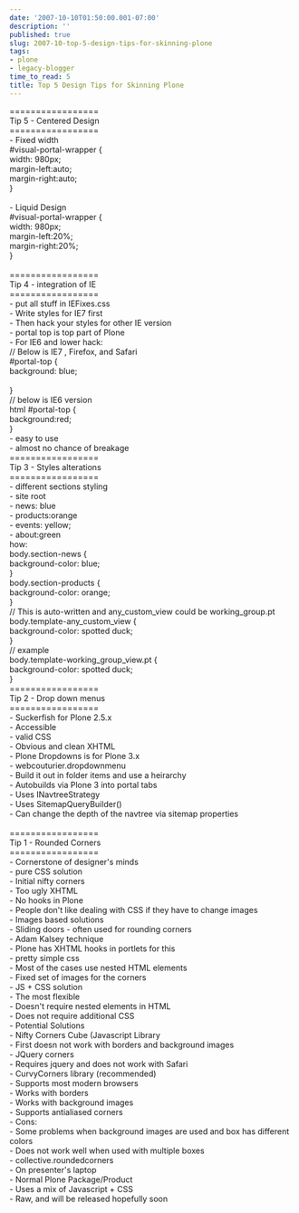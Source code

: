 ```yaml
---
date: '2007-10-10T01:50:00.001-07:00'
description: ''
published: true
slug: 2007-10-top-5-design-tips-for-skinning-plone
tags:
- plone
- legacy-blogger
time_to_read: 5
title: Top 5 Design Tips for Skinning Plone
---
```


=================<br />Tip 5 - Centered Design<br />=================<br />- Fixed width<br />#visual-portal-wrapper {<br />width: 980px;<br />margin-left:auto;<br />margin-right:auto;<br />}<br /><br />- Liquid Design<br />#visual-portal-wrapper {<br />width: 980px;<br />margin-left:20%;<br />margin-right:20%;<br />}<br /><br />=================<br />Tip 4 -  integration of IE<br />=================<br />- put all stuff in IEFixes.css<br />- Write styles for IE7 first<br />- Then hack your styles for other IE version<br />- portal top is top part of Plone<br />- For IE6 and lower hack:<br />// Below is IE7 , Firefox, and Safari<br />#portal-top {<br />background: blue;<br /><br />}<br />// below is IE6 version<br />html #portal-top {<br />background:red;<br />}<br />- easy to use<br />- almost no chance of breakage<br />=================<br />Tip 3 - Styles alterations<br />=================<br />- different sections styling<br />- site root<br />  - news: blue<br />  - products:orange<br />  - events: yellow;<br />  - about:green<br />how:<br />body.section-news {<br />background-color: blue;<br />}<br />body.section-products {<br />background-color: orange;<br />}<br />// This is auto-written and any_custom_view could be working_group.pt<br />body.template-any_custom_view {<br />background-color: spotted duck;<br />}<br />// example<br />body.template-working_group_view.pt {<br />background-color: spotted duck;<br />}<br />=================<br />Tip 2 - Drop down menus<br />=================<br />- Suckerfish for Plone 2.5.x<br />  - Accessible<br />  - valid CSS<br />  - Obvious and clean XHTML<br />- Plone Dropdowns is for Plone 3.x<br />  - webcouturier.dropdownmenu<br />  - Build it out in folder items and use a heirarchy<br />  - Autobuilds via Plone 3 into portal tabs<br />  - Uses INavtreeStrategy<br />  - Uses SitemapQueryBuilder()<br />    - Can change the depth of the navtree via sitemap properties<br /><br />=================<br />Tip 1 - Rounded Corners<br />=================<br />- Cornerstone of designer's minds<br />- pure CSS solution<br />  - Initial nifty corners<br />  - Too ugly XHTML<br />  - No hooks in Plone<br />  - People don't like dealing with CSS if they have to change images<br />- Images based solutions<br />  - Sliding doors - often used for rounding corners<br />  - Adam Kalsey technique<br />    - Plone has XHTML hooks in portlets for this<br />    - pretty simple css<br />    - Most of the cases use nested HTML elements<br />    - Fixed set of images for the corners<br />- JS + CSS solution<br />  - The most flexible<br />  - Doesn't require nested elements in HTML<br />  - Does not require additional CSS<br />  - Potential Solutions<br />    - Nifty Corners Cube (Javascript Library<br />      - First doesn not work with borders and background images<br />    - JQuery corners<br />      - Requires jquery and does not work with Safari<br />    - CurvyCorners library (recommended)<br />      - Supports most modern browsers<br />      - Works with borders<br />      - Works with background images<br />      - Supports antialiased corners<br />      - Cons:<br />          - Some problems when background images are used and box has different colors<br />    - Does not work well when used with multiple boxes<br />     - collective.roundedcorners<br />       - On presenter's laptop<br />       - Normal Plone Package/Product<br />       - Uses a mix of Javascript + CSS<br />       - Raw, and will be released hopefully soon